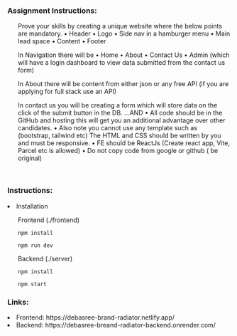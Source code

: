 <h3> Assignment Instructions:</h3>
<ul>Prove your skills by creating a unique website where the below points are mandatory.
• Header
• Logo
• Side nav in a hamburger menu
• Main lead space
• Content
• Footer

In Navigation there will be
• Home
• About
• Contact Us
• Admin (which will have a login dashboard to view data submitted from the contact us form)

In About there will be content from either json or any free API (if you are applying for full stack use an API)

In contact us you will be creating a form which will store data on the click of the submit button in the DB.
…AND
• All code should be in the GitHub and hosting this will get you an additional advantage over other candidates.
• Also note you cannot use any template such as (bootstrap, tailwind etc) The HTML and CSS should be written by you and must be responsive.
• FE should be ReactJs (Create react app, Vite, Parcel etc is allowed)
• Do not copy code from google or github ( be original)</ul>
<br>

<h3>Instructions: </h3>
<li>Installation</li>
<ul>Frontend (./frontend)</ul>
<ul><code>npm install</code></ul>
<ul><code>npm run dev</code></ul>
<ul>Backend (./server)</ul>
<ul><code>npm install</code></ul>
<ul><code>npm start</code></ul>
<h3>Links:</h3>
<li>Frontend: https://debasree-brand-radiator.netlify.app/</li>
<li>Backend: https://debasree-breand-radiator-backend.onrender.com/</li>

